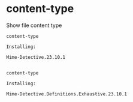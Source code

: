 # content-type
Show file content type

```
content-type

Installing:

Mime-Detective.23.10.1


content-type

Installing:

Mime-Detective.Definitions.Exhaustive.23.10.1

```
